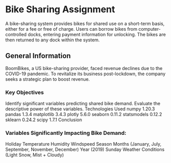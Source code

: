 # Bike Sharing Assignment
A bike-sharing system provides bikes for shared use on a short-term basis, either for a fee or free of charge. Users can borrow bikes from computer-controlled docks, entering payment information for unlocking. The bikes are then returned to any dock within the system.

## General Information
BoomBikes, a US bike-sharing provider, faced revenue declines due to the COVID-19 pandemic. To revitalize its business post-lockdown, the company seeks a strategic plan to boost revenue.

### Key Objectives
Identify significant variables predicting shared bike demand.
Evaluate the descriptive power of these variables.
Technologies Used
numpy 1.20.3
pandas 1.3.4
matplotlib 3.4.3
plotly 5.6.0
seaborn 0.11.2
statsmodels 0.12.2
sklearn 0.24.2
scipy 1.7.1
Conclusion

### Variables Significantly Impacting Bike Demand:
Holiday
Temperature
Humidity
Windspeed
Season
Months (January, July, September, November, December)
Year (2019)
Sunday
Weather Conditions (Light Snow, Mist + Cloudy)